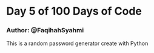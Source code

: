 # Day 5 of 100 Days of Code
### Author: @FaqihahSyahmi

This is a random password generator create with Python